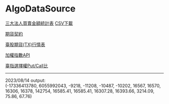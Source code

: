 # AlgoDataSource

[三大法人買賣金額統計表](https://www.twse.com.tw/zh/trading/foreign/bfi82u.html)
[CSV下載](https://www.twse.com.tw/fund/BFI82U?response=csv&dayDate=20230811&type=day)

[期貨契約](https://www.taifex.com.tw/cht/3/futContractsDate)

[臺股期貨(TX)行情表](https://www.taifex.com.tw/cht/3/futDailyMarketReport)

[加權指數API](https://mis.twse.com.tw/stock/api/getStockInfo.jsp?json=1&delay=0&ex_ch=tse_t00.tw)

[臺指選擇權Put/Call比](https://www.taifex.com.tw/cht/3/pcRatio)
___
2023/08/14 output:<br>
(-17336413780, 6055992043, -9218, -11208, -10487, -10202, 16567, 16570, 16306, 16378, 142754, 16585.41, 16585.41, 16307.28, 16393.66, 3214.09, 75.86, 67.76)
